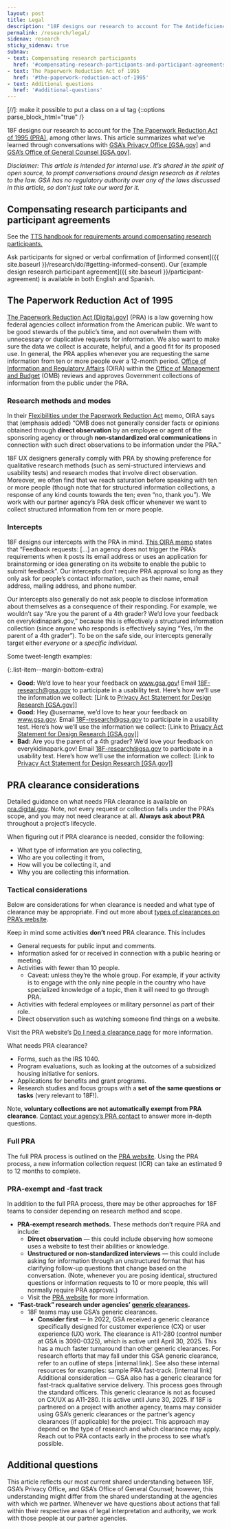 ```yaml
---
layout: post
title: Legal
description: "18F designs our research to account for The Antideficiency Act and The Paperwork Reduction Act of 1995 (PRA), among other laws."
permalink: /research/legal/
sidenav: research
sticky_sidenav: true
subnav:
- text: Compensating research participants
  href: '#compensating-research-participants-and-participant-agreements'
- text: The Paperwork Reduction Act of 1995
  href: '#the-paperwork-reduction-act-of-1995'
- text: Additional questions
  href: '#additional-questions'
---
```

[//]: make it possible to put a class on a ul tag
{::options parse_block_html="true" /}

18F designs our research to account for the [The Paperwork Reduction Act of 1995 (PRA)](https://pra.digital.gov/), among other laws. This article summarizes what we’ve learned through conversations with [GSA’s Privacy Office [GSA.gov]](https://www.gsa.gov/reference/gsa-privacy-program) and [GSA’s Office of General Counsel [GSA.gov]](https://www.gsa.gov/about-us/organization/office-of-general-counsel-overview).

*Disclaimer: This article is intended for internal use. It’s shared in the spirit of open source, to prompt conversations around design research as it relates to the law. GSA has no regulatory authority over any of the laws discussed in this article, so don’t just take our word for it.*


## Compensating research participants and participant agreements

See the [TTS handbook for requirements around compensating research participants.](https://handbook.tts.gsa.gov/18f/how-18f-works/research-guidelines/#compensating-user-research-participants)

Ask participants for signed or verbal confirmation of [informed consent]({{ site.baseurl }}/research/do/#getting-informed-consent). Our [example design research participant agreement]({{ site.baseurl }}/participant-agreement) is available in both English and Spanish. 

## The Paperwork Reduction Act of 1995

[The Paperwork Reduction Act [Digital.gov]](https://pra.digital.gov/) (PRA) is a law governing how federal agencies collect information from the American public. We want to be good stewards of the public’s time, and not overwhelm them with unnecessary or duplicative requests for information. We also want to make sure the data we collect is accurate, helpful, and a good fit for its proposed use. In general, the PRA applies whenever you are requesting the same information from ten or more people over a 12-month period. [Office of Information and Regulatory Affairs](https://www.whitehouse.gov/omb/information-regulatory-affairs/) (OIRA) within the [Office of Management and Budget](https://www.whitehouse.gov/omb/) (OMB) reviews and approves Government collections of information from the public under the PRA.

### Research methods and modes

In their [Flexibilities under the Paperwork Reduction Act](https://obamawhitehouse.archives.gov/sites/default/files/omb/inforeg/pra_flexibilities_memo_7_22_16_finalI.pdf) memo, OIRA says that (emphasis added) “OMB does not generally consider facts or opinions obtained through **direct observation** by an employee or agent of the sponsoring agency or through **non-standardized oral communications** in connection with such direct observations to be information under the PRA.”

18F UX designers generally comply with PRA by showing preference for qualitative research methods (such as semi-structured interviews and usability tests) and research modes that involve direct observation. Moreover, we often find that we reach saturation before speaking with ten or more people (though note that for structured information collections, a response of any kind counts towards the ten; even “no, thank you”). We work with our partner agency’s PRA desk officer whenever we want to collect structured information from ten or more people.

### Intercepts

18F designs our intercepts with the PRA in mind. [This OIRA memo](https://obamawhitehouse.archives.gov/sites/default/files/omb/assets/inforeg/SocialMediaGuidance_04072010.pdf) states that “Feedback requests: [...] an agency does not trigger the PRA’s requirements when it posts its email address or uses an application for brainstorming or idea generating on its website to enable the public to submit feedback”. Our intercepts don’t require PRA approval so long as they only ask for people’s contact information, such as their name, email address, mailing address, and phone number.

Our intercepts also generally do not ask people to disclose information about themselves as a consequence of their responding. For example, we wouldn’t say “Are you the parent of a 4th grader? We’d love your feedback on everykidinapark.gov,” because this is effectively a structured information collection (since anyone who responds is effectively saying “Yes, I’m the parent of a 4th grader”). To be on the safe side, our intercepts generally target either *everyone* or a *specific individual.*

Some tweet-length examples:

{:.list-item--margin-bottom-extra}
- **Good:** We’d love to hear your feedback on www.gsa.gov! Email [18F-research@gsa.gov](mailto:18F-research@gsa.gov) to participate in a usability test. Here’s how we’ll use the information we collect: [Link to [Privacy Act Statement for Design Research [GSA.gov]](https://www.gsa.gov/reference/gsa-privacy-program/privacy-act-statement-for-design-research)]
- **Good:** Hey @username, we’d love to hear your feedback on www.gsa.gov. Email [18F-research@gsa.gov](mailto:18F-research@gsa.gov) to participate in a usability test. Here’s how we’ll use the information we collect: [Link to [Privacy Act Statement for Design Research [GSA.gov]](https://www.gsa.gov/reference/gsa-privacy-program/privacy-act-statement-for-design-research)]
- **Bad:** Are you the parent of a 4th grader? We’d love your feedback on everykidinapark.gov! Email [18F-research@gsa.gov](mailto:18F-research@gsa.gov) to participate in a usability test. Here’s how we’ll use the information we collect: [Link to [Privacy Act Statement for Design Research [GSA.gov]](https://www.gsa.gov/reference/gsa-privacy-program/privacy-act-statement-for-design-research)]

## PRA clearance considerations

Detailed guidance on what needs PRA clearance is available on [pra.digital.gov](https://pra.digital.gov/). Note, not every request or collection falls under the PRA’s scope, and you may not need clearance at all. **Always ask about PRA** throughout a project’s lifecycle.

When figuring out if PRA clearance is needed, consider the following:
- What type of information are you collecting,
- Who are you collecting it from,
- How will you be collecting it, and
- Why you are collecting this information.

### Tactical considerations

Below are considerations for when clearance is needed and what type of clearance may be appropriate. Find out more about [types of clearances on PRA’s website](https://pra.digital.gov/clearance-types/). 

Keep in mind some activities **don’t** need PRA clearance. This includes 
- General requests for public input and comments.
- Information asked for or received in connection with a public hearing or meeting.
- Activities with fewer than 10 people. 
  - Caveat: unless they’re the whole group. For example, if your activity is to engage with the only nine people in the country who have specialized knowledge of a topic, then it will need to go through PRA.
- Activities with federal employees or military personnel as part of their role.
- Direct observation such as watching someone find things on a website. 

Visit the PRA website’s [Do I need a clearance page](https://pra.digital.gov/do-i-need-clearance/) for more information. 

What needs PRA clearance?
- Forms, such as the IRS 1040.
- Program evaluations, such as looking at the outcomes of a subsidized housing initiative for seniors.
- Applications for benefits and grant programs.
- Research studies and focus groups with a **set of the same questions or tasks** (very relevant to 18F!).

Note, **voluntary collections are not automatically exempt from PRA clearance**. [Contact your agency’s PRA contact](https://pra.digital.gov/contact/) to answer more in-depth questions.

### Full PRA

The full PRA process is outlined on the [PRA website](https://pra.digital.gov/clearance-process/). 
Using the PRA process, a new information collection request (ICR) can take an estimated 9 to 12 months to complete. 

### PRA-exempt and -fast track 
In addition to the full PRA process, there may be other approaches for 18F teams to consider depending on research method and scope. 

- **PRA-exempt research methods.** These methods don’t require PRA and include:
  - **Direct observation** — this could include observing how someone uses a website to test their abilities or knowledge.
  - **Unstructured or non-standardized interviews** — this could include asking for information through an unstructured format that has clarifying  follow-up questions that change based on the conversation. (Note, whenever you are posing identical, structured questions or information requests to 10 or more people, this will normally require PRA approval.)
  - Visit the [PRA website](https://pra.digital.gov/do-i-need-clearance/) for more information.
- **“Fast-track” research under agencies’ [generic clearances](https://pra.digital.gov/clearance-types/#generic-clearance).**
  - 18F teams may use GSA’s generic clearances. 
      - **Consider first** — In 2022, GSA received a generic clearance specifically designed for customer experience (CX) or user experience (UX) work. 
The clearance is A11-280 (control number at GSA is 3090-0325), which is active until April 30, 2025. 
This has a much faster turnaround than other generic clearances. 
For research efforts that may fall under this GSA generic clearance, refer to an outline of steps [internal link].
See also these internal resources for examples: sample PRA fast-track. [internal link] 
Additional consideration — GSA also has a generic clearance for fast-track qualitative service delivery. 
This process goes through the standard officers. 
This generic clearance is not as focused on CX/UX as A11-280. It is active until June 30, 2025. 
If 18F is partnered on a project with another agency, teams may consider using GSA’s generic clearances or the partner’s agency clearances (if applicable) for the project. 
This approach may depend on the type of research and which clearance may apply. 
Reach out to PRA contacts early in the process to see what’s possible.   


## Additional questions

This article reflects our most current shared understanding between 18F, GSA’s Privacy Office, and GSA’s Office of General Counsel; however, this understanding might differ from the shared understanding at the agencies with which we partner. Whenever we have questions about actions that fall within their respective areas of legal interpretation and authority, we work with those people at our partner agencies.

